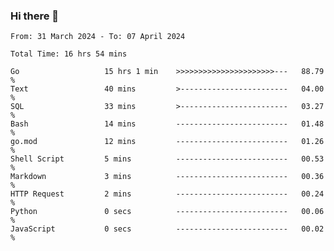 ### Hi there 👋

<!--
**zhumeme/zhumeme** is a ✨ _special_ ✨ repository because its `README.md` (this file) appears on your GitHub profile.

Here are some ideas to get you started:

- 🔭 I’m currently working on ...
- 🌱 I’m currently learning ...
- 👯 I’m looking to collaborate on ...
- 🤔 I’m looking for help with ...
- 💬 Ask me about ...
- 📫 How to reach me: ...
- 😄 Pronouns: ...
- ⚡ Fun fact: ...
-->

<!--START_SECTION:waka-->

```all_time
From: 31 March 2024 - To: 07 April 2024

Total Time: 16 hrs 54 mins

Go                   15 hrs 1 min    >>>>>>>>>>>>>>>>>>>>>>---   88.79 %
Text                 40 mins         >------------------------   04.00 %
SQL                  33 mins         >------------------------   03.27 %
Bash                 14 mins         -------------------------   01.48 %
go.mod               12 mins         -------------------------   01.26 %
Shell Script         5 mins          -------------------------   00.53 %
Markdown             3 mins          -------------------------   00.36 %
HTTP Request         2 mins          -------------------------   00.24 %
Python               0 secs          -------------------------   00.06 %
JavaScript           0 secs          -------------------------   00.02 %
```

<!--END_SECTION:waka-->
